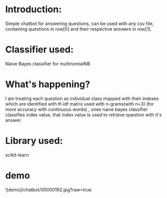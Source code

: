 # Introduction:
Simple chatbot for answering questions, can be used with any csv file, containing questions in row[0] and their respective answers in row[1].
# Classifier used:
Naive Bayes classifier for multinomialNB
# What's happening?
I am treating each question as individual class mapped with their indexes which are identified with tf-idf matrix used with n-grams(with n=3) (for more accuracy with continuous words) , ones naive bayes classifier classifies index value, that index value is used to retrieve question with it's answer.
# Library used:
scikit-learn 
# demo
![demo]/chatbot/00000192.jpg?raw=true

